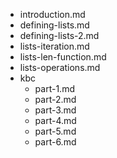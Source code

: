 - introduction.md
- defining-lists.md
- defining-lists-2.md
- lists-iteration.md
- lists-len-function.md
- lists-operations.md
- kbc
  - part-1.md
  - part-2.md
  - part-3.md
  - part-4.md
  - part-5.md
  - part-6.md